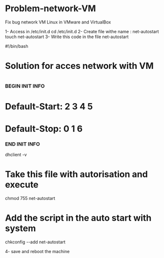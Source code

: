 # Problem-network-VM
Fix bug network VM Linux in VMware and VirtualBox

1- Access in /etc/init.d
cd /etc/init.d
2- Create file withe name : net-autostart
touch net-autostart
3- Write this code in the file net-autostart

#!/bin/bash
# Solution for acces network with VM
#
#
### BEGIN INIT INFO
# Default-Start: 2 3 4 5
# Default-Stop: 0 1 6 
### END INIT INFO
dhclient -v

# Take this file with autorisation and execute
chmod 755 net-autostart
# Add the script in the auto start with system
chkconfig --add net-autostart

4- save and reboot the machine

 
